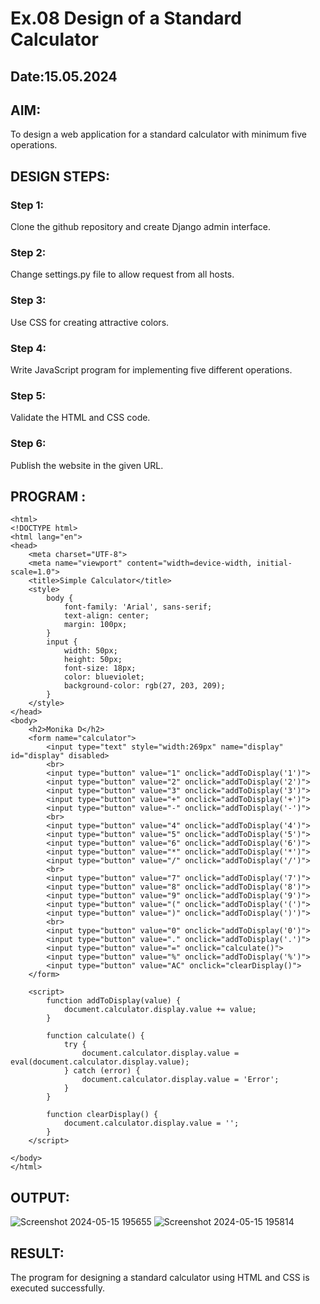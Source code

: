 # Ex.08 Design of a Standard Calculator
## Date:15.05.2024

## AIM:
To design a web application for a standard calculator with minimum five operations.

## DESIGN STEPS:

### Step 1:
Clone the github repository and create Django admin interface.

### Step 2:
Change settings.py file to allow request from all hosts.

### Step 3:
Use CSS for creating attractive colors.

### Step 4:
Write JavaScript program for implementing five different operations.

### Step 5:
Validate the HTML and CSS code.

### Step 6:
Publish the website in the given URL.

## PROGRAM :
~~~
<html>
<!DOCTYPE html>
<html lang="en">
<head>
    <meta charset="UTF-8">
    <meta name="viewport" content="width=device-width, initial-scale=1.0">
    <title>Simple Calculator</title>
    <style>
        body {
            font-family: 'Arial', sans-serif;
            text-align: center;
            margin: 100px;
        }
        input {
            width: 50px;
            height: 50px;
            font-size: 18px;
            color: blueviolet;
            background-color: rgb(27, 203, 209);
        }
    </style>
</head>
<body>
    <h2>Monika D</h2>
    <form name="calculator">
        <input type="text" style="width:269px" name="display" id="display" disabled>
        <br>
        <input type="button" value="1" onclick="addToDisplay('1')">
        <input type="button" value="2" onclick="addToDisplay('2')">
        <input type="button" value="3" onclick="addToDisplay('3')">
        <input type="button" value="+" onclick="addToDisplay('+')">
        <input type="button" value="-" onclick="addToDisplay('-')">
        <br>
        <input type="button" value="4" onclick="addToDisplay('4')">
        <input type="button" value="5" onclick="addToDisplay('5')">
        <input type="button" value="6" onclick="addToDisplay('6')">
        <input type="button" value="*" onclick="addToDisplay('*')">
        <input type="button" value="/" onclick="addToDisplay('/')">
        <br>
        <input type="button" value="7" onclick="addToDisplay('7')">
        <input type="button" value="8" onclick="addToDisplay('8')">
        <input type="button" value="9" onclick="addToDisplay('9')">
        <input type="button" value="(" onclick="addToDisplay('(')">
        <input type="button" value=")" onclick="addToDisplay(')')">
        <br>
        <input type="button" value="0" onclick="addToDisplay('0')">
        <input type="button" value="." onclick="addToDisplay('.')">
        <input type="button" value="=" onclick="calculate()">
        <input type="button" value="%" onclick="addToDisplay('%')">
        <input type="button" value="AC" onclick="clearDisplay()">
    </form>

    <script>
        function addToDisplay(value) {
            document.calculator.display.value += value;
        }

        function calculate() {
            try {
                document.calculator.display.value = eval(document.calculator.display.value);
            } catch (error) {
                document.calculator.display.value = 'Error';
            }
        }

        function clearDisplay() {
            document.calculator.display.value = '';
        }
    </script>

</body>
</html>

~~~

## OUTPUT:

![Screenshot 2024-05-15 195655](https://github.com/SuryaSK46/Calc/assets/127716537/17b52554-1c3c-4128-aa4a-2c6ea1211eea)
![Screenshot 2024-05-15 195814](https://github.com/SuryaSK46/Calc/assets/127716537/73ef2f4f-cc48-482e-969f-e92a501a9a9b)



## RESULT:
The program for designing a standard calculator using HTML and CSS is executed successfully.
